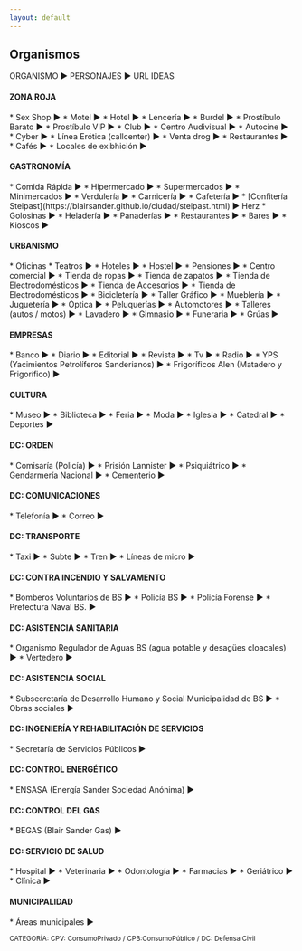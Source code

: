 ```yaml
---
layout: default
---
```


<h2>Organismos</h2>

ORGANISMO ► PERSONAJES ► URL IDEAS

<h4>ZONA ROJA</h4>
* Sex Shop ►  
* Motel ►
* Hotel ►
* Lencería ► 
* Burdel ► 
* Prostíbulo Barato ► 
* Prostíbulo VIP ► 
* Club ► 
* Centro Audivisual ► 
* Autocine ►
* Cyber ► 
* Línea Erótica (callcenter) ► 
* Venta drog ►
* Restaurantes ►
* Cafés ► 
* Locales de exibhición ► 

<h4>GASTRONOMÍA</h4>
* Comida Rápida ►
* Hipermercado ► 
* Supermercados ►
* Minimercados ► 
* Verdulería ► 
* Carnicería ► 
* Cafetería ► 
* [Confitería Steipast](https://blairsander.github.io/ciudad/steipast.html) ► Herz
* Golosinas ► 
* Heladería ► 
* Panaderías ► 
* Restaurantes ► 
* Bares ► 
* Kioscos ► 

<h4>URBANISMO</h4>
* Oficinas 
* Teatros ► 
* Hoteles ► 
* Hostel ► 
* Pensiones ► 
* Centro comercial ► 
* Tienda de ropas ► 
* Tienda de zapatos ► 
* Tienda de Electrodomésticos ► 
* Tienda de Accesorios ► 
* Tienda de Electrodomésticos ► 
* Bicicletería ► 
* Taller Gráfico ► 
* Mueblería   ► 
* Juguetería ► 
* Óptica ► 
* Peluquerías ► 
* Automotores ► 
* Talleres (autos / motos) ► 
* Lavadero ► 
* Gimnasio ► 
* Funeraria ► 
* Grúas ► 

<h4>EMPRESAS</h4>
* Banco ► 
* Diario ► 
* Editorial ► 
* Revista ► 
* Tv ► 
* Radio ► 
* YPS (Yacimientos Petrolíferos Sanderianos) ► 
* Frigoríficos Alen (Matadero y Frigorífico) ► 

<h4>CULTURA</h4>
* Museo ► 
* Biblioteca ► 
* Feria ► 
* Moda ► 
* Iglesia ► 
* Catedral ► 
* Deportes ► 

<h4>DC: ORDEN</h4>
* Comisaría (Policía) ►  
* Prisión Lannister ► 
* Psiquiátrico ►
* Gendarmería Nacional ► 
* Cementerio ► 

<h4>DC: COMUNICACIONES</h4>
* Telefonía ►  
* Correo ► 

<h4>DC: TRANSPORTE</h4>
* Taxi ► 
* Subte  ► 
* Tren ► 
* Líneas de micro ► 

<h4>DC: CONTRA INCENDIO Y SALVAMENTO</h4>
* Bomberos Voluntarios de BS ► 
* Policía BS ► 
* Policía Forense ►
* Prefectura Naval BS. ► 

<h4>DC: ASISTENCIA SANITARIA</h4>
* Organismo Regulador de Aguas BS (agua potable y desagües cloacales) ► 
* Vertedero ► 

<h4>DC: ASISTENCIA SOCIAL</h4> 
* Subsecretaría de Desarrollo Humano y Social Municipalidad de BS ► 
* Obras sociales ►
    
<h4>DC: INGENIERÍA Y REHABILITACIÓN DE SERVICIOS</h4> 
* Secretaría de Servicios Públicos ►    
    
<h4>DC: CONTROL ENERGÉTICO</h4> 
* ENSASA (Energía Sander Sociedad Anónima) ► 
    
<h4>DC: CONTROL DEL GAS</h4> 
* BEGAS (Blair Sander Gas) ►  
  
<h4>DC: SERVICIO DE SALUD</h4> 
* Hospital ►  
* Veterinaria ►  
* Odontología ►
* Farmacias ► 
* Geriátrico ► 
* Clínica ► 

<h4>MUNICIPALIDAD</h4> 
* Áreas municipales ► 



<small>CATEGORÍA: CPV: ConsumoPrivado / CPB:ConsumoPúblico / DC: Defensa Civil</small>

